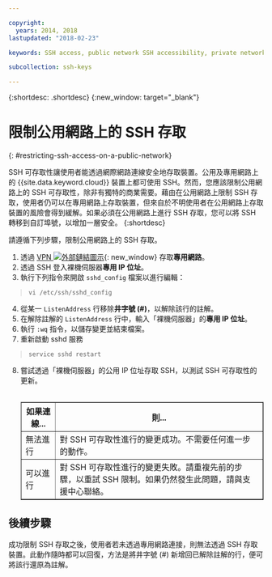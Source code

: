 ```yaml
---

copyright:
  years: 2014, 2018
lastupdated: "2018-02-23"

keywords: SSH access, public network SSH accessibility, private network

subcollection: ssh-keys

---
```


{:shortdesc: .shortdesc}
{:new_window: target="_blank"}

# 限制公用網路上的 SSH 存取
{: #restricting-ssh-access-on-a-public-network}

SSH 可存取性讓使用者能透過網際網路連線安全地存取裝置。公用及專用網路上的 {{site.data.keyword.cloud}} 裝置上都可使用 SSH。然而，您應該限制公用網路上的 SSH 可存取性，除非有獨特的商業需要。藉由在公用網路上限制 SSH 存取，使用者仍可以在專用網路上存取裝置，但來自於不明使用者在公用網路上存取裝置的風險會得到緩解。如果必須在公用網路上進行 SSH 存取，您可以將 SSH 轉移到自訂埠號，以增加一層安全。
{:shortdesc}

請遵循下列步驟，限制公用網路上的 SSH 存取。
1. 透過 [VPN ![外部鏈結圖示](../../icons/launch-glyph.svg "外部鏈結圖示")](http://www.softlayer.com/vpn-access){: new_window} 存取**專用網路**。
2. 透過 SSH 登入裸機伺服器**專用 IP 位址**。
3. 執行下列指令來開啟 `sshd_config` 檔案以進行編輯：
  > `vi /etc/ssh/sshd_config`
4. 從某一 `ListenAddress` 行移除**井字號 (#)**，以解除該行的註解。
5. 在解除註解的 `ListenAddress` 行中，輸入「裸機伺服器」的**專用 IP 位址**。
6. 執行 `:wq` 指令，以儲存變更並結束檔案。
7. 重新啟動 sshd 服務
  > `service sshd restart`
8. 嘗試透過「裸機伺服器」的公用 IP 位址存取 SSH，以測試 SSH 可存取性的更新。<br><br><table border="1"><tr><th>如果連線...</th><th>則...</th></tr><tr><td>無法進行</td><td>對 SSH 可存取性進行的變更成功。不需要任何進一步的動作。</td></tr><tr><td>可以進行</td><td>對 SSH 可存取性進行的變更失敗。請重複先前的步驟，以重試 SSH 限制。如果仍然發生此問題，請與支援中心聯絡。</td></tr></table>

## 後續步驟

成功限制 SSH 存取之後，使用者若未透過專用網路連接，則無法透過 SSH 存取裝置。此動作隨時都可以回復，方法是將井字號 (#) 新增回已解除註解的行，便可將該行還原為註解。
